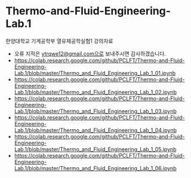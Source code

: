 # Thermo-and-Fluid-Engineering-Lab.1
한양대학교 기계공학부 열유체공학실험1 강의자료
* 오류 지적은 ytrqwe12@gmail.com으로 보내주시면 감사하겠습니다.
* https://colab.research.google.com/github/PCLFT/Thermo-and-Fluid-Engineering-Lab.1/blob/master/Thermo_and_Fluid_Engineering_Lab_1_01.ipynb
* https://colab.research.google.com/github/PCLFT/Thermo-and-Fluid-Engineering-Lab.1/blob/master/Thermo_and_Fluid_Engineering_Lab_1_02.ipynb
* https://colab.research.google.com/github/PCLFT/Thermo-and-Fluid-Engineering-Lab.1/blob/master/Thermo_and_Fluid_Engineering_Lab_1_03.ipynb
* https://colab.research.google.com/github/PCLFT/Thermo-and-Fluid-Engineering-Lab.1/blob/master/Thermo_and_Fluid_Engineering_Lab_1_04.ipynb
* https://colab.research.google.com/github/PCLFT/Thermo-and-Fluid-Engineering-Lab.1/blob/master/Thermo_and_Fluid_Engineering_Lab_1_05.ipynb
* https://colab.research.google.com/github/PCLFT/Thermo-and-Fluid-Engineering-Lab.1/blob/master/Thermo_and_Fluid_Engineering_Lab_1_06.ipynb
